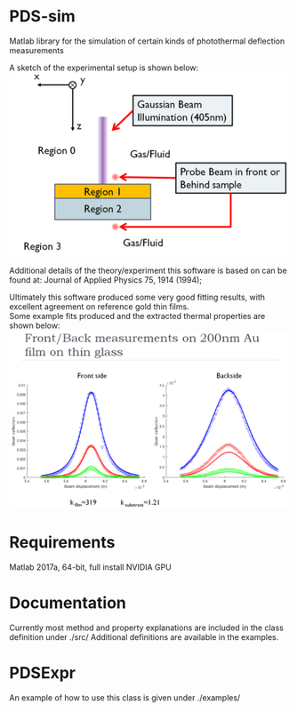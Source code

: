 # PDS-sim
Matlab library for the simulation of certain kinds of photothermal deflection measurements

A sketch of the experimental setup is shown below:  
![Image of Experiment](https://github.com/rbauld/PDS-sim/blob/master/images/setup.PNG)

Additional details of the theory/experiment this software is based on can be found at: Journal of Applied Physics 75, 1914 (1994);

Ultimately this software produced some very good fitting results, with excellent agreement on reference gold thin films.  
Some example fits produced and the extracted thermal properties are shown below:  
![Example fit on Gold reference sample](https://github.com/rbauld/PDS-sim/blob/master/images/fit.PNG)


# Requirements

Matlab 2017a, 64-bit, full install
NVIDIA GPU

# Documentation

Currently most method and property explanations are included in the class definition under ./src/
Additional definitions are available in the examples.

# PDSExpr

An example of how to use this class is given under ./examples/




